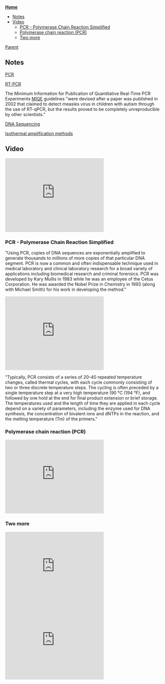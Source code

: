 <!-- START doctoc generated TOC please keep comment here to allow auto update -->
<!-- DON'T EDIT THIS SECTION, INSTEAD RE-RUN doctoc TO UPDATE -->
**[Home](#pages/blog/cv19/index)**

- [Notes](#notes)
- [Video](#video)
  - [PCR - Polymerase Chain Reaction Simplified](#pcr---polymerase-chain-reaction-simplified)
  - [Polymerase chain reaction (PCR)](#polymerase-chain-reaction-pcr)
  - [Two more](#two-more)

<!-- END doctoc generated TOC please keep comment here to allow auto update -->

[Parent](#pages/blog/cv19/index)

## Notes

[PCR](https://en.wikipedia.org/wiki/Polymerase_chain_reaction)

[RT-PCR](https://en.wikipedia.org/wiki/Reverse_transcription_polymerase_chain_reaction)

The Minimum Information for Publication of Quantitative Real-Time PCR 
Experiments [MIQE](https://en.wikipedia.org/wiki/MIQE) guidelines "were devised 
after a paper was published in 2002 that claimed to detect measles virus in 
children with autism through the use of RT-qPCR, but the results proved to be 
completely unreproducible by other scientists."

[DNA Sequencing](https://en.wikipedia.org/wiki/DNA_sequencing)

[Isothermal amplification methods](https://en.wikipedia.org/wiki/Variants_of_PCR#Isothermal_amplification_methods)

## Video

<iframe width="320" height="240" src="https://www.youtube.com/embed/-PQ4CMP72OE" frameborder="0" allow="accelerometer; autoplay; encrypted-media; gyroscope; picture-in-picture" allowfullscreen></iframe>

### PCR - Polymerase Chain Reaction Simplified

"Using PCR, copies of DNA sequences are exponentially amplified to generate 
thousands to millions of more copies of that particular DNA segment. PCR is now 
a common and often indispensable technique used in medical laboratory and 
clinical laboratory research for a broad variety of applications including 
biomedical research and criminal forensics. PCR was developed by Kary Mullis 
in 1983 while he was an employee of the Cetus Corporation. He was awarded the 
Nobel Prize in Chemistry in 1993 (along with Michael Smith) for his work in 
developing the method."

<iframe width="320" height="240" src="https://www.youtube.com/embed/uKeMiAZ8Zu4" frameborder="0" allow="accelerometer; autoplay; encrypted-media; gyroscope; picture-in-picture" allowfullscreen></iframe>

"Typically, PCR consists of a series of 20–40 repeated temperature changes, 
called thermal cycles, with each cycle commonly consisting of two or three 
discrete temperature steps. The cycling is often preceded by a single 
temperature step at a very high temperature (90 °C (194 °F), and followed by 
one hold at the end for final product extension or brief storage. The 
temperatures used and the length of time they are applied in each cycle depend 
on a variety of parameters, including the enzyme used for DNA synthesis, the 
concentration of bivalent ions and dNTPs in the reaction, and the melting 
temperature (Tm) of the primers."


### Polymerase chain reaction (PCR)


<iframe width="320" height="240" src="https://www.youtube.com/embed/aUBJtHwHASA" frameborder="0" allow="accelerometer; autoplay; encrypted-media; gyroscope; picture-in-picture" allowfullscreen></iframe>


### Two more


<iframe width="320" height="240" src="https://www.youtube.com/embed/Vd38iS_W7ww" frameborder="0" allow="accelerometer; autoplay; encrypted-media; gyroscope; picture-in-picture" allowfullscreen></iframe>
<iframe width="320" height="240" src="https://www.youtube.com/embed/TdIsTLg7RQM" frameborder="0" allow="accelerometer; autoplay; encrypted-media; gyroscope; picture-in-picture" allowfullscreen></iframe>
